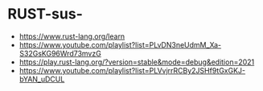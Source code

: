 # RUST-sus-
- https://www.rust-lang.org/learn
- https://www.youtube.com/playlist?list=PLvDN3neUdmM_Xa-S32GsKG96Wrd73mvzG
- https://play.rust-lang.org/?version=stable&mode=debug&edition=2021
- https://www.youtube.com/playlist?list=PLVvjrrRCBy2JSHf9tGxGKJ-bYAN_uDCUL
